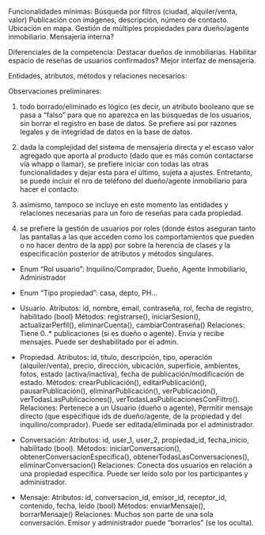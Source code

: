 Funcionalidades mínimas:
Búsqueda por filtros (ciudad, alquiler/venta, valor)
Publicación con imágenes, descripción, número de contacto.
Ubicación en mapa.
Gestión de múltiples propiedades para dueño/agente inmobiliario.
Mensajería interna?

Diferenciales de la competencia:
Destacar dueños de inmobiliarias.
Habilitar espacio de reseñas de usuarios confirmados?
Mejor interfaz de mensajería.

Entidades, atributos, métodos y relaciones necesarios:

Observaciones preliminares: 

1. todo borrado/eliminado es lógico (es decir, un atributo booleano que se pasa a “falso” para que no aparezca en las búsquedas de los usuarios, sin borrar el registro en base de datos. Se prefiere así por razones legales y de integridad de datos en la base de datos.

2. dada la complejidad del sistema de mensajería directa y el escaso valor agregado que aporta al producto (dado que es más común contactarse vía whapp o llamar), se prefiere iniciar con todas las otras funcionalidades y dejar esta para el último, sujeta a ajustes. Entretanto, se puede incluir el nro de teléfono del dueño/agente inmobiliario para hacer el contacto.

3. asimismo, tampoco se incluye en este momento las entidades y relaciones necesarias para un foro de reseñas para cada propiedad.

4. se prefiere la gestión de usuarios por roles (donde éstos aseguran tanto las pantallas a las que acceden como los comportamientos que pueden o no hacer dentro de la app) por sobre la herencia de clases y la especificación posterior de atributos y métodos singulares.

* Enum “Rol usuario”: Inquilino/Comprador, Dueño, Agente Inmobiliario, Administrador

* Enum “Tipo propiedad”: casa, depto, PH…

* Usuario.
	Atributos: id, nombre, email, contraseña, rol, fecha de registro, habilitado (bool)
Métodos: registrarse(), iniciarSesion(), actualizarPerfil(), eliminarCuenta(), cambiarContraseña()
Relaciones: Tiene 0..* publicaciones (si es dueño o agente). Envía y recibe mensajes. Puede ser deshabilitado por el admin.


* Propiedad.
Atributos: id, título, descripción, tipo, operación (alquiler/venta), precio, dirección, ubicación, superficie, ambientes, fotos, estado (activa/inactiva), fecha de publicación/modificación de estado.
Métodos: crearPublicación(), editarPublicación(), pausarPublicación(), eliminarPublicación(), verPublicación(), verTodasLasPublicaciones(), verTodasLasPublicacionesConFiltro().
Relaciones: Pertenece a un Usuario (dueño o agente), Permitir mensaje directo (que especifique ids de dueño/agente, de la propiedad y del inquilino/comprador). Puede ser editada/eliminada por el administrador.

* Conversación:
	Atributos: id, user_1, user_2, propiedad_id, fecha_inicio, habilitado (bool).
Métodos: iniciarConversacion(), obtenerConversacionEspecifica(), obtenerTodasLasConversaciones(), eliminarConversacion()
Relaciones: Conecta dos usuarios en relación a una propiedad específica. Puede ser leído solo por los participantes y administrador.

* Mensaje:
Atributos: id, conversacion_id, emisor_id, receptor_id, contenido, fecha, leido (bool)
	Métodos: enviarMensaje(), borrarMensaje()
Relaciones: Muchos son parte de una sola conversación. Emisor y administrador puede “borrarlos” (se los oculta).


